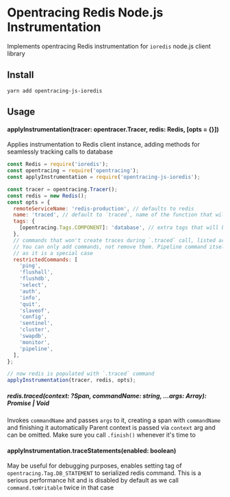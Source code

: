 # Opentracing Redis Node.js Instrumentation

Implements opentracing Redis instrumentation for `ioredis` node.js client library

## Install

`yarn add opentracing-js-ioredis`

## Usage

#### applyInstrumentation(tracer: opentracer.Tracer, redis: Redis, [opts = {}])

Applies instrumentation to Redis client instance, adding methods for seamlessly tracking calls to database

```js
const Redis = require('ioredis');
const opentracing = require('opentracing');
const applyInstrumentation = require('opentracing-js-ioredis');

const tracer = opentracing.Tracer();
const redis = new Redis();
const opts = {
  remoteServiceName: 'redis-production', // defaults to redis
  name: 'traced', // default to `traced`, name of the function that will be attached to `redis`
  tags: {
    [opentracing.Tags.COMPONENT]: 'database', // extra tags that will be attached to spans all the time
  },
  // commands that won't create traces during `.traced` call, listed are defaults.
  // You can only add commands, not remove them. Pipeline command itself is traced, but needs to be blacklisted
  // as it is a special case
  restrictedCommands: [
    'ping',
    'flushall',
    'flushdb',
    'select',
    'auth',
    'info',
    'quit',
    'slaveof',
    'config',
    'sentinel',
    'cluster',
    'swapdb',
    'monitor',
    'pipeline',
  ],
};

// now redis is populated with `.traced` command
applyInstrumentation(tracer, redis, opts);
```

##### redis.traced(context: ?Span, commandName: string, ...args: Array<any>): Promise<any> | Void

Invokes `commandName` and passes `args` to it, creating a span with `commandName` and finishing it automatically
Parent context is passed via `context` arg and can be omitted. Make sure you call `.finish()` whenever it's time to

#### applyInstrumentation.traceStatements(enabled: boolean)

May be useful for debugging purposes, enables setting tag of `opentracing.Tag.DB_STATEMENT` to serialized redis command.
This is a serious performance hit and is disabled by default as we call `command.toWritable` twice in that case
